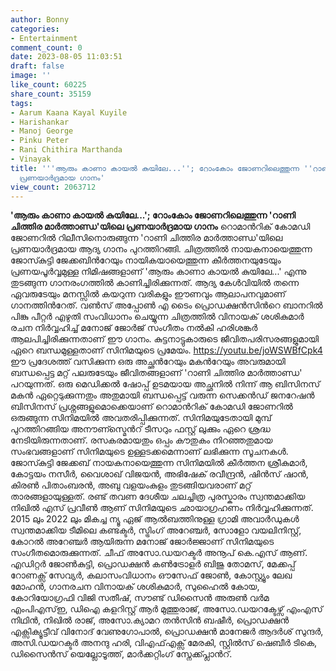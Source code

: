 ```yaml
---
author: Bonny
categories:
- Entertainment
comment_count: 0
date: 2023-08-05 11:03:51
draft: false
image: ''
like_count: 60225
share_count: 35159
tags:
- Aarum Kaana Kayal Kuyile
- Harishankar
- Manoj George
- Pinku Peter
- Rani Chithira Marthanda
- Vinayak
title: '''ആരും കാണാ കായൽ കുയിലേ...''; റോംകോം ജോണറിലെത്തുന്ന ''റാണി ചിത്തിര മാർത്താണ്ഡ''യിലെ
  പ്രണയാർദ്രമായ ഗാനം'
view_count: 2063712
---
```


**'ആരും കാണാ കായൽ കുയിലേ...'; റോംകോം ജോണറിലെത്തുന്ന 'റാണി ചിത്തിര മാർത്താണ്ഡ'യിലെ പ്രണയാർദ്രമായ ഗാനം** റൊമാന്‍റിക് കോമഡി ജോണറിൽ റിലീസിനൊരുങ്ങുന്ന 'റാണി ചിത്തിര മാര്‍ത്താണ്ഡ'യിലെ പ്രണയാര്‍ദ്രമായ ആദ്യ ഗാനം പുറത്തിറങ്ങി. ചിത്രത്തിൽ നായകനായെത്തുന്ന ജോസ്‍കുട്ടി ജേക്കബിന്‍റേയും നായികയായെത്തുന്ന കീർത്തനയുടേയും പ്രണയപൂർവ്വമുള്ള നിമിഷങ്ങളാണ് 'ആരും കാണാ കായൽ കുയിലേ...' എന്നു തുടങ്ങുന്ന ഗാനരംഗത്തിൽ കാണിച്ചിരിക്കുന്നത്. ആദ്യ കേൾവിയിൽ തന്നെ ഏവരുടേയും മനസ്സിൽ കയറുന്ന വരികളും ഈണവും ആലാപനവുമാണ് ഗാനത്തിന്‍റേത്. വൺസ് അപ്പോൺ എ ടൈം പ്രൊഡക്ഷൻസിന്‍റെ ബാനറിൽ പിങ്കു പീറ്റർ എഴുതി സംവിധാനം ചെയ്യുന്ന ചിത്രത്തിൽ വിനായക് ശശികുമാർ രചന നിർവ്വഹിച്ച് മനോജ് ജോർജ് സംഗീതം നൽകി ഹരിശങ്കർ ആലപിച്ചിരിക്കുന്നതാണ് ഈ ഗാനം. കുട്ടനാട്ടുകാരുടെ ജീവിതപരിസരങ്ങളുമായി ഏറെ ബന്ധമുള്ളതാണ് സിനിമയുടെ പ്രമേയം. https://youtu.be/joWSWBfCpk4 ഈ പ്രദേശത്ത് വസിക്കുന്ന ഒരു അച്ഛന്‍റേയും മകന്‍റേയും അവരുമായി ബന്ധപ്പെട്ട മറ്റ് പലരുടേയും ജീവിതങ്ങളാണ് 'റാണി ചിത്തിര മാർത്താണ്ഡ' പറയുന്നത്. ഒരു മെഡിക്കൽ ഷോപ്പ് ഉടമയായ അച്ഛനിൽ നിന്ന് ആ ബിസിനസ് മകൻ ഏറ്റെടുക്കുന്നതും അതുമായി ബന്ധപ്പെട്ട് വരുന്ന സെക്കൻഡ് ജനറേഷൻ ബിസിനസ് പ്രശ്നങ്ങളുമൊക്കെയാണ് റൊമാന്‍റിക് കോമഡി ജോണറിൽ ഒരുങ്ങുന്ന സിനിമയിൽ അവതരിപ്പിക്കുന്നത്. സിനിമയുടേതായി മുമ്പ് പുറത്തിറങ്ങിയ അനൗണ്സ്മെന്‍റ് ടീസറും ഫസ്റ്റ് ലുക്കും ഏറെ ശ്രദ്ധ നേടിയിരുന്നതാണ്. രസകരമായതും ഒപ്പം കൗതുകം നിറഞ്ഞതുമായ സംഭവങ്ങളാണ് സിനിമയുടെ ഉള്ളടക്കമെന്നാണ് ലഭിക്കുന്ന സൂചനകൾ. ജോസ്‍കുട്ടി ജേക്കബ് നായകനായെത്തുന്ന സിനിമയിൽ കീർത്തന ശ്രീകുമാർ, കോട്ടയം നസീർ, വൈശാഖ് വിജയൻ, അഭിഷേക് രവീന്ദ്രൻ, ഷിൻസ് ഷാൻ, കിരൺ പിതാംബരൻ, അബു വളയംകുളം തുടങ്ങിയവരാണ് മറ്റ് താരങ്ങളായുള്ളത്. രണ്ട് തവണ ദേശീയ ചലച്ചിത്ര പുരസ്കാരം സ്വന്തമാക്കിയ നിഖിൽ എസ് പ്രവീൺ ആണ് സിനിമയുടെ ഛായാഗ്രഹണം നിർവ്വഹിക്കുന്നത്. 2015 ലും 2022 ലും മികച്ച ന്യൂ ഏജ് ആൽബത്തിനുള്ള ഗ്രാമി അവാർഡുകൾ സ്വന്തമാക്കിയ ടീമിലെ കണ്ടക്ടർ, സ്ട്രിംഗ് അറേഞ്ചർ, സോളോ വയലിനിസ്റ്റ്, കോറൽ അറേഞ്ചർ ആയിരുന്ന മനോജ് ജോർജ്ജാണ് സിനിമയുടെ സംഗീതമൊരുക്കുന്നത്. ചീഫ് അസോ.ഡയറക്ടര്‍ അനൂപ് കെ.എസ് ആണ്. എഡിറ്റർ ജോൺകുട്ടി, പ്രൊഡക്ഷൻ കൺട്രോളർ ബിജു തോമസ്, മേക്കപ്പ് റോണക്സ് സേവ്യർ, കലാസംവിധാനം ഔസേഫ് ജോൺ, കോസ്റ്റ്യൂം ലേഖ മോഹൻ, ഗാനരചന വിനായക് ശശികുമാർ, സുഹൈൽ കോയ, കോറിയോഗ്രഫി വിജി സതീഷ്, സൗണ്ട് ഡിസൈൻ അരുൺ വർമ എംപിഎസ്ഇ, ഡിഐ കളറിസ്റ്റ് ആർ മുത്തുരാജ്, അസോ.ഡയറക്ടേഴ്സ് എംഎസ് നിഥിൻ, നിഖിൽ രാജ്, അസോ.ക്യാമറ തൻസിൻ ബഷീ‍ർ, പ്രൊഡക്ഷൻ എക്സിക്യൂട്ടീവ് വിനോദ് വേണുഗോപാൽ, പ്രൊഡക്ഷൻ മാനേജർ ആദർശ് സുന്ദർ, അസി.ഡയറക്ടര്‍ അനന്ദു ഹരി, വിഎഫ്എക്സ് മേരകി, സ്റ്റിൽസ് ഷെബീർ ടികെ, ഡിസൈൻസ് യെല്ലോടൂത്ത്, മാർക്കറ്റിംഗ് സ്നേക്ക്പ്ലാന്‍റ്.